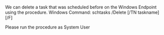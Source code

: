 We can delete a task that was scheduled before on the Windows Endpoint using the procedure. Windows Command: schtasks /Delete  [/TN taskname] [/F]

Please run the procedure as System User